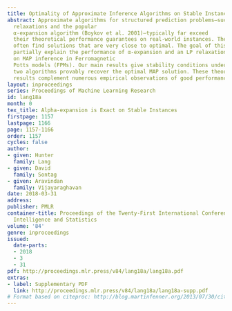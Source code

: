 ```yaml
---
title: Optimality of Approximate Inference Algorithms on Stable Instances
abstract: Approximate algorithms for structured prediction problems—such as LP 
  relaxations and the popular 
  α-expansion algorithm (Boykov et al. 2001)—typically far exceed
  their theoretical performance guarantees on real-world instances. These algorithms
  often find solutions that are very close to optimal. The goal of this paper is to
  partially explain the performance of α-expansion and an LP relaxation algorithm 
  on MAP inference in Ferromagnetic
  Potts models (FPMs). Our main results give stability conditions under which these
  two algorithms provably recover the optimal MAP solution. These theoretical
  results complement numerous empirical observations of good performance.
layout: inproceedings
series: Proceedings of Machine Learning Research
id: lang18a
month: 0
tex_title: Alpha-expansion is Exact on Stable Instances
firstpage: 1157
lastpage: 1166
page: 1157-1166
order: 1157
cycles: false
author:
- given: Hunter
  family: Lang
- given: David
  family: Sontag
- given: Aravindan
  family: Vijayaraghavan
date: 2018-03-31
address: 
publisher: PMLR
container-title: Proceedings of the Twenty-First International Conference on Artificial
  Intelligence and Statistics
volume: '84'
genre: inproceedings
issued:
  date-parts:
  - 2018
  - 3
  - 31
pdf: http://proceedings.mlr.press/v84/lang18a/lang18a.pdf
extras:
- label: Supplementary PDF
  link: http://proceedings.mlr.press/v84/lang18a/lang18a-supp.pdf
# Format based on citeproc: http://blog.martinfenner.org/2013/07/30/citeproc-yaml-for-bibliographies/
---
```

